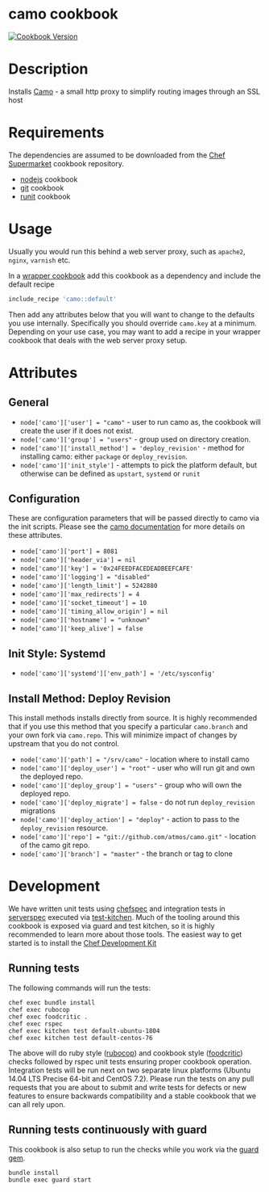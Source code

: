 camo cookbook
================
[![Cookbook Version](https://img.shields.io/cookbook/v/camo.svg?style=flat)](https://supermarket.chef.io/cookbooks/camo)

Description
===========

Installs [Camo](https://github.com/atmos/camo/) - a small http proxy to simplify routing images through an SSL host

Requirements
============

The dependencies are assumed to be downloaded from the [Chef Supermarket](https://supermarket.chef.io/) cookbook repository.

* [nodejs](https://supermarket.chef.io/cookbooks/nodejs/) cookbook
* [git](https://supermarket.chef.io/cookbooks/git/) cookbook
* [runit](https://supermarket.chef.io/cookbooks/runit/) cookbook

Usage
=====

Usually you would run this behind a web server proxy, such as `apache2`, `nginx`, `varnish` etc.

In a [wrapper cookbook](https://www.chef.io/blog/2013/12/03/doing-wrapper-cookbooks-right/) add this cookbook as a dependency and include the default recipe

```ruby
include_recipe 'camo::default'
```

Then add any attributes below that you will want to change to the defaults you use internally. Specifically you should override `camo.key` at a minimum.
Depending on your use case, you may want to add a recipe in your wrapper cookbook that deals with the web server proxy setup.

Attributes
==========

## General 

* `node['camo']['user'] = "camo"` - user to run camo as, the cookbook will create the user if it does not exist.
* `node['camo']['group'] = "users"` - group used on directory creation.
* `node['camo']['install_method'] = 'deploy_revision'` - method for installing camo: either `package` or `deploy_revision`.
* `node['camo']['init_style']` - attempts to pick the platform default, but otherwise can be defined as `upstart`, `systemd` or `runit`

## Configuration

These are configuration parameters that will be passed directly to camo via the init scripts.
Please see the [camo documentation](https://github.com/atmos/camo#configuration) for more details on these attributes.

* `node['camo']['port'] = 8081`
* `node['camo']['header_via'] = nil`
* `node['camo']['key'] = '0x24FEEDFACEDEADBEEFCAFE'`
* `node['camo']['logging'] = "disabled"`
* `node['camo']['length_limit'] = 5242880`
* `node['camo']['max_redirects'] = 4`
* `node['camo']['socket_timeout'] = 10`
* `node['camo']['timing_allow_origin'] = nil`
* `node['camo']['hostname'] = "unknown"`
* `node['camo']['keep_alive'] = false`

## Init Style: Systemd

* `node['camo']['systemd']['env_path'] = '/etc/sysconfig'`

## Install Method: Deploy Revision

This install methods installs directly from source. It is highly recommended that if you use this method that you specify a particular `camo.branch` and
your own fork via `camo.repo`. This will minimize impact of changes by upstream that you do not control.

* `node['camo']['path'] = "/srv/camo"` - location where to install camo
* `node['camo']['deploy_user'] = "root"` - user who will run git and own the deployed repo.
* `node['camo']['deploy_group'] = "users"` - group who will own the deployed repo.
* `node['camo']['deploy_migrate'] = false` - do not run `deploy_revision` migrations
* `node['camo']['deploy_action'] = "deploy"` - action to pass to the `deploy_revision` resource.
* `node['camo']['repo'] = "git://github.com/atmos/camo.git"` - location of the camo git repo.
* `node['camo']['branch'] = "master"` - the branch or tag to clone

# Development

We have written unit tests using [chefspec](http://code.sethvargo.com/chefspec/) and integration tests in [serverspec](http://serverspec.org/) executed via [test-kitchen](http://kitchen.ci). Much of the tooling around this cookbook is exposed via guard and test kitchen, so it is highly recommended to learn more about those tools. The easiest way to get started is to install the [Chef Development Kit](https://downloads.chef.io/chef-dk/)

## Running tests

The following commands will run the tests:

```
chef exec bundle install
chef exec rubocop
chef exec foodcritic .
chef exec rspec
chef exec kitchen test default-ubuntu-1804
chef exec kitchen test default-centos-76
```

The above will do ruby style ([rubocop](https://github.com/bbatsov/rubocop)) and cookbook style ([foodcritic](http://www.foodcritic.io/)) checks followed by rspec unit tests ensuring proper cookbook operation. Integration tests will be run next on two separate linux platforms (Ubuntu 14.04 LTS Precise 64-bit and CentOS 7.2). Please run the tests on any pull requests that you are about to submit and write tests for defects or new features to ensure backwards compatibility and a stable cookbook that we can all rely upon.

## Running tests continuously with guard

This cookbook is also setup to run the checks while you work via the [guard gem](http://guardgem.org/).

```
bundle install
bundle exec guard start
```
